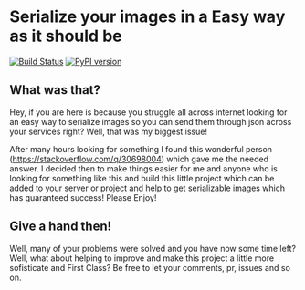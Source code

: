 # Serialize your images in a Easy way as it should be

[![Build Status](https://travis-ci.org/igormcsouza/serialize-images.svg?branch=master)](https://travis-ci.org/igormcsouza/serialize-images)
[![PyPI version](https://badge.fury.io/py/serialize-images.svg)](https://badge.fury.io/py/serialize-images)

## What was that?

Hey, if you are here is because you struggle all across internet looking for an easy way to serialize images so you can send them through json across your services right? Well, that was my biggest issue! 

After many hours looking for something I found this wonderful person (https://stackoverflow.com/q/30698004) which gave me the needed answer. I decided then to make things easier for me and anyone who is looking for something like this and build this little project which can be added to your server or project and help to get serializable images which has guaranteed success! Please Enjoy!

## Give a hand then!

Well, many of your problems were solved and you have now some time left? Well, what about helping to improve and make this project a little more sofisticate and First Class? Be free to let your comments, pr, issues and so on.